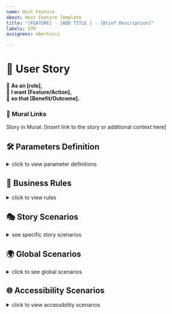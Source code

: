 ```yaml
---
name: Host Feature
about: Host Feature Template
title: "[FEATURE] - [ADD TITLE ] - [Brief Description]"
labels: STR
assignees: mbertucci

---
```


<!-- 👇 [PO/BA] - Define the role, feature/action, and benefit/outcome clearly to outline the purpose of this issue. -->

# 📖 User Story
🔹 **As an [role],**  
🔹 **I want [Feature/Action],**  
🔹 **so that [Benefit/Outcome].**


<!-- 👇 [PO/BA] - Link to relevant Mural boards for visual context. -->

### 🔗 Mural Links
Story in Mural: [Insert link to the story or additional context here]


<!-- 👇[PO/BA] - Complete these parameters to clarify the scope and specific needs of the story. -->

## 🛠️ Parameters Definition
<details>
<summary>click to view parameter definitions </summary>

- **[Role]**: User role or persona targeted by this issue.
- **[Feature/Action]**: Action or feature being requested.
- **[Benefit/Outcome]**: Expected benefit or outcome from implementing the feature/action.
- **[Authentication Method]**: Method used for user authentication.
- **[Form Name]**: Specific form or section referenced.
- **[Specific Action]**: Particular action taken by the user.
- **[Expected Result]**: Desired outcome after action is taken.
- **[Invalid Data]**: Examples of invalid data that might be entered.
- **[X] seconds**: Exact time frame within which an action should complete or a page should load.
- **[Specific Page]**: Specific page or section of the application.
- **[Link Name]**: Text or identifier of a link or button.

</details>


<!-- 👇 - Enumerate the business rules or logic that directly influence this issue. -->

## 📏 Business Rules
<details>
<summary>click to view rules </summary>

- [ ] Add Business Rule here
- [ ] Add Business Rule here
- [ ] Add Business Rule here

</details>


<!-- 👇 [PO/BA] - Outline detailed scenarios related to this story for QA to focus on. -->

## 🎭 Story Scenarios
<details>
<summary>see specific story scenarios </summary>


### Scenario 1: Authenticated and Logged in to STR
- **Given** the user has been authenticated via SBC Connect
- **When** [Specific Action]
- **Then** [Expected Result]

</details>


<!-- 👇 [PO/BA] - Review these scenarios with QA to ensure they match testing requirements. Do not alter until discussed. -->

## 🌍 Global Scenarios
<details>
<summary>click to see global scenarios</summary>


### Saving, Cancelling, and Reverting
#### Scenario 1: Cancellation and Reverting Changes
- **Given** I have made changes to [Form Name] but decide not to save these changes
- **When** I click a "cancel" button or navigate away from [Form Name]
- **Then** any unsaved changes should be discarded, and [Form Name] should revert to its previous state.

#### Scenario 2: Validation and Error Handling
- **Given** I am updating [Form Name] from the newly opened section below the progress bar
- **When** I enter invalid data (such as [Invalid Data]) and attempt to save
- **Then** I should receive immediate feedback indicating the error, and the information should not be saved until corrected.

#### Scenario 3: Confirmation of Successful Update
- **Given** I have entered new or updated information in [Form Name]
- **When** I click the save button and the data is valid
- **Then** I should receive a confirmation message indicating [Form Name] has been successfully updated.

### Internet Connection

#### Scenario 1: Standard Internet Connection
- **Given** I am accessing the website from a standard internet connection
- **When** I navigate to any page on the site
- **Then** the page should load completely within 2 seconds, ensuring a fast and efficient user experience.

#### Scenario 2: Optimizing Dashboard for Hosts with Low Internet Connectivity
- **Given** a user accesses [Form Name] with a low-speed internet connection
- **When** the user attempts to load and interact with the dashboard page
- **Then** [Form Name] should prioritize critical content and functionality, loading essential elements first to ensure usability.

### Security and Privacy

#### Scenario 1: Security and Privacy Settings
- **Given** I am editing [Form Name]
- **When** I access the form
- **Then** I should have the option to update my privacy settings related to who can view [Form Name].

#### Scenario 2: Secure My Information
- **Given** I am a user entering personal or login information into [Form Name]
- **When** I submit this information through any form or login page
- **Then** the platform should encrypt this data during transmission and storage, safeguarding it against unauthorized access.

### Mobile Responsiveness

#### Scenario 1: Mobile Responsiveness
- **Given** I am accessing [Form Name] on a mobile device
- **When** I click on the "[Link Name]" link
- **Then** [Form Name] should display correctly and be easily editable on my device, ensuring a responsive design.

</details>



<!--  👇[PO/BA] - Verify these scenarios to ensure the feature/story is accessible to all users. -->

## 🌐  Accessibility Scenarios
<details>
<summary>click to view accessibility scenarios </summary>


### Scenario: Navigating the Page Using Keyboard Only
- **Given** I am a non-mouse user accessing [Specific Page]
- **When** I use keyboard navigation (Tab, Shift + Tab, Enter, Arrow keys)
- **Then** I should be able to fully interact with [Specific Page], including buttons, dropdowns, and modals.

### Additional Accessibility Scenarios
- **Using the "Skip to Main Content" link**
- **Interacting with form fields using the keyboard**
- **Navigating dropdown menus using arrow keys**
- **Closing modals using the Escape key**
- **Navigating paginated content using keyboard shortcuts**

### Scenario: Ensuring Usability with Color-Blind Friendly Design
- **Given** I am a user with color vision deficiency
- **When** I view charts, graphs, status indicators, and use interactive elements like buttons or links
- **Then** these elements should use patterns, shapes, and additional indicators beyond color to ensure usability and accessibility.

</details>

